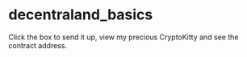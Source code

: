 # decentraland_basics
Click the box to send it up, view my precious CryptoKitty and see the contract address. 
